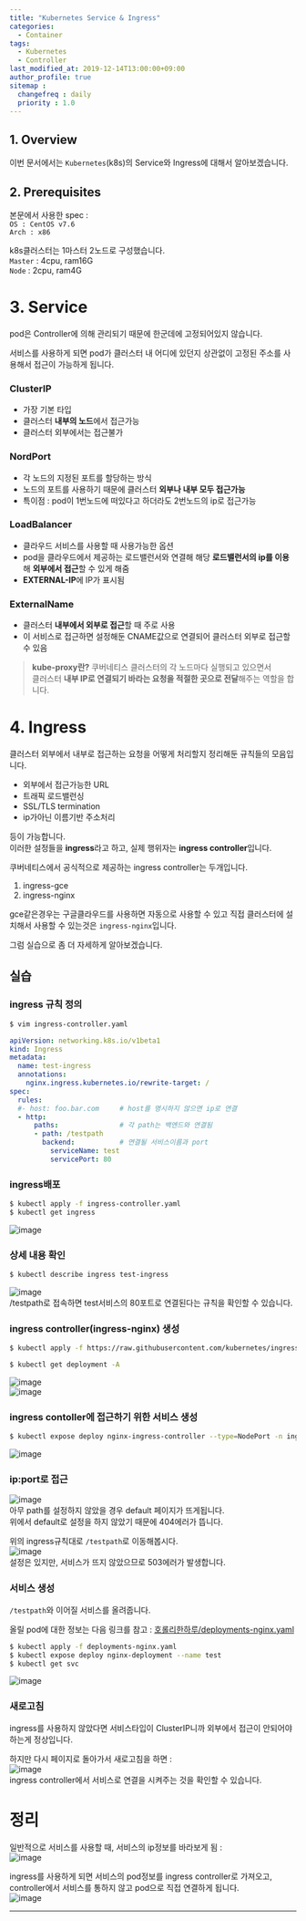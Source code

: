 ```yaml
---
title: "Kubernetes Service & Ingress"
categories: 
  - Container
tags:
  - Kubernetes
  - Controller
last_modified_at: 2019-12-14T13:00:00+09:00
author_profile: true
sitemap :
  changefreq : daily
  priority : 1.0
---
```


## 1. Overview
이번 문서에서는 `Kubernetes`(k8s)의 Service와 Ingress에 대해서 알아보겠습니다.   

## 2. Prerequisites

본문에서 사용한 spec :  
`OS : CentOS v7.6`  
`Arch : x86`  

k8s클러스터는 1마스터 2노드로 구성했습니다.  
`Master` : 4cpu, ram16G  
`Node` : 2cpu, ram4G  

# 3. Service
pod은 Controller에 의해 관리되기 때문에 한군데에 고정되어있지 않습니다.  

서비스를 사용하게 되면 pod가 클러스터 내 어디에 있던지 상관없이 고정된 주소를 사용해서 접근이 가능하게 됩니다.  

### ClusterIP
- 가장 기본 타입
- 클러스터 **내부의 노드**에서 접근가능
- 클러스터 외부에서는 접근불가

### NordPort
- 각 노드의 지정된 포트를 할당하는 방식
- 노드의 포트를 사용하기 때문에 클러스터 **외부나 내부 모두 접근가능**
- 특이점 : pod이 1번노드에 떠있다고 하더라도 2번노드의 ip로 접근가능

### LoadBalancer
- 클라우드 서비스를 사용할 때 사용가능한 옵션
- pod을 클라우드에서 제공하는 로드밸런서와 연결해 해당 **로드밸런서의 ip를 이용**해 **외부에서 접근**할 수 있게 해줌
- **EXTERNAL-IP**에 IP가 표시됨

### ExternalName
- 클러스터 **내부에서 외부로 접근**할 때 주로 사용
- 이 서비스로 접근하면 설정해둔 CNAME값으로 연결되어 클러스터 외부로 접근할 수 있음

> **kube-proxy란?**
> 쿠버네티스 클러스터의 각 노드마다 실행되고 있으면서  
> 클러스터 **내부 IP로 연결되기 바라는 요청을 적절한 곳으로 전달**해주는 역할을 합니다.

# 4. Ingress
클러스터 외부에서 내부로 접근하는 요청을 어떻게 처리할지 정리해둔 규칙들의 모음입니다.  
- 외부에서 접근가능한 URL
- 트래픽 로드밸런싱
- SSL/TLS termination
- ip가아닌 이름기반 주소처리  

등이 가능합니다.  
이러한 설정들을 **ingress**라고 하고, 실제 행위자는 **ingress controller**입니다. 

쿠버네티스에서 공식적으로 제공하는 ingress controller는 두개입니다.  
1. ingress-gce  
2. ingress-nginx

gce같은경우는 구글클라우드를 사용하면 자동으로 사용할 수 있고 직접 클러스터에 설치해서 사용할 수 있는것은 `ingress-nginx`입니다.  

그럼 실습으로 좀 더 자세하게 알아보겠습니다.  

## 실습

### ingress 규칙 정의
~~~sh
$ vim ingress-controller.yaml
~~~
~~~yaml
apiVersion: networking.k8s.io/v1beta1
kind: Ingress
metadata:
  name: test-ingress
  annotations:
    nginx.ingress.kubernetes.io/rewrite-target: /
spec:
  rules:
  #- host: foo.bar.com     # host를 명시하지 않으면 ip로 연결
  - http:
      paths:               # 각 path는 백엔드와 연결됨
      - path: /testpath
        backend:           # 연결될 서비스이름과 port
          serviceName: test
          servicePort: 80
~~~

### ingress배포
~~~sh
$ kubectl apply -f ingress-controller.yaml
$ kubectl get ingress
~~~
![image](https://user-images.githubusercontent.com/15958325/70847217-2a84ba00-1ea5-11ea-8c4d-9f09490d08cb.png)  

### 상세 내용 확인
~~~sh
$ kubectl describe ingress test-ingress
~~~
![image](https://user-images.githubusercontent.com/15958325/70847221-3ff9e400-1ea5-11ea-8e9f-8a5c1ca37cdf.png)  
/testpath로 접속하면 test서비스의 80포트로 연결된다는 규칙을 확인할 수 있습니다.  

### ingress controller(ingress-nginx) 생성

~~~sh
$ kubectl apply -f https://raw.githubusercontent.com/kubernetes/ingress-nginx/master/deploy/static/mandatory.yaml

$ kubectl get deployment -A
~~~
![image](https://user-images.githubusercontent.com/15958325/70847250-a979f280-1ea5-11ea-9068-87f694d40f3c.png)  
![image](https://user-images.githubusercontent.com/15958325/70847251-abdc4c80-1ea5-11ea-8ca2-177ead6af955.png)  

### ingress contoller에 접근하기 위한 서비스 생성
~~~sh
$ kubectl expose deploy nginx-ingress-controller --type=NodePort -n ingress-nginx
~~~
![image](https://user-images.githubusercontent.com/15958325/70847272-04134e80-1ea6-11ea-9b25-5d8634f831c8.png)  

### ip:port로 접근
![image](https://user-images.githubusercontent.com/15958325/70847284-32912980-1ea6-11ea-9b02-7bd252ef58c6.png)  
아무 path를 설정하지 않았을 경우 default 페이지가 뜨게됩니다.  
위에서 default로 설정을 하지 않았기 때문에 404에러가 뜹니다.  

위의 ingress규칙대로 `/testpath`로 이동해봅시다.  
![image](https://user-images.githubusercontent.com/15958325/70847310-8c91ef00-1ea6-11ea-93f2-55ff57efb31f.png)   
설정은 있지만, 서비스가 뜨지 않았으므로 503에러가 발생합니다.  

### 서비스 생성
`/testpath`와 이어질 서비스를 올려줍니다.  

올릴 pod에 대한 정보는 다음 링크를 참고 : [호롤리한하루/deployments-nginx.yaml](https://gruuuuu.github.io/container/k8s-controllers/#deployments-controller)  

~~~sh
$ kubectl apply -f deployments-nginx.yaml
$ kubectl expose deploy nginx-deployment --name test
$ kubectl get svc
~~~
![image](https://user-images.githubusercontent.com/15958325/70847407-6751b080-1ea7-11ea-9699-7da82d5ac0a6.png)    

### 새로고침
ingress를 사용하지 않았다면 서비스타입이 ClusterIP니까 외부에서 접근이 안되어야 하는게 정상입니다.  

하지만 다시 페이지로 돌아가서 새로고침을 하면 :  
![image](https://user-images.githubusercontent.com/15958325/70847533-e09dd300-1ea8-11ea-9e87-71f4c959aa3b.png)  
ingress controller에서 서비스로 연결을 시켜주는 것을 확인할 수 있습니다.  

# 정리
일반적으로 서비스를 사용할 때, 서비스의 ip정보를 바라보게 됨 :  
![image](https://user-images.githubusercontent.com/15958325/70847636-e1833480-1ea9-11ea-9631-9af0b282760e.png)  

ingress를 사용하게 되면 서비스의 pod정보를 ingress controller로 가져오고, controller에서 서비스를 통하지 않고 pod으로 직접 연결하게 됩니다.  
![image](https://user-images.githubusercontent.com/15958325/70847639-e34cf800-1ea9-11ea-9bbd-3926330c2581.png)  

----